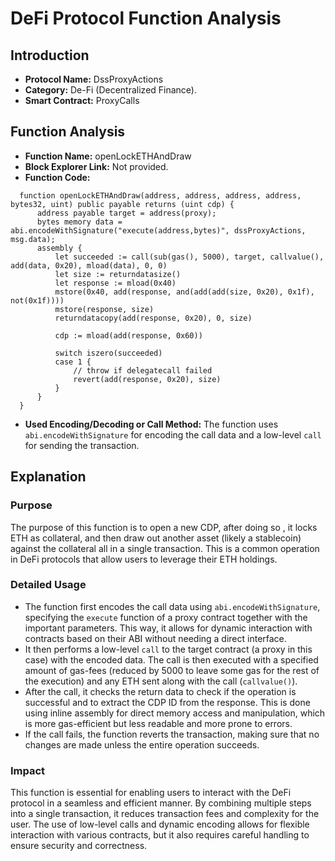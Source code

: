 # DeFi Protocol Function Analysis

## Introduction

- **Protocol Name:** DssProxyActions
- **Category:** De-Fi (Decentralized Finance).
- **Smart Contract:** ProxyCalls‎

## Function Analysis

- **Function Name:** openLockETHAndDraw
- **Block Explorer Link:** Not provided.
- **Function Code:** 
```solidity
  function openLockETHAndDraw(address, address, address, address, bytes32, uint) public payable returns (uint cdp) {
      address payable target = address(proxy);
      bytes memory data = abi.encodeWithSignature("execute(address,bytes)", dssProxyActions, msg.data);
      assembly {
          let succeeded := call(sub(gas(), 5000), target, callvalue(), add(data, 0x20), mload(data), 0, 0)
          let size := returndatasize()
          let response := mload(0x40)
          mstore(0x40, add(response, and(add(add(size, 0x20), 0x1f), not(0x1f))))
          mstore(response, size)
          returndatacopy(add(response, 0x20), 0, size)
  
          cdp := mload(add(response, 0x60))
  
          switch iszero(succeeded)
          case 1 {
              // throw if delegatecall failed
              revert(add(response, 0x20), size)
          }
      }
  }
```
- **Used Encoding/Decoding or Call Method:** The function uses `abi.encodeWithSignature` for encoding the call data and a low-level `call` for sending the transaction.

## Explanation

### Purpose

The purpose of this function is to open a new CDP, after doing so , it locks ETH as collateral, and then draw out another asset (likely a stablecoin) against the collateral all in a single transaction. This is a common operation in DeFi protocols that allow users to leverage their ETH holdings.

### Detailed Usage

- The function first encodes the call data using `abi.encodeWithSignature`, specifying the `execute` function of a proxy contract together with the important parameters. This way, it allows for dynamic interaction with contracts based on their ABI without needing a direct interface.
- It then performs a low-level `call` to the target contract (a proxy in this case) with the encoded data. The call is then executed with a specified amount of gas-fees (reduced by 5000 to leave some gas for the rest of the execution) and any ETH sent along with the call (`callvalue()`).
- After the call, it checks the return data to check if the operation is successful and to extract the CDP ID from the response. This is done using inline assembly for direct memory access and manipulation, which is more gas-efficient but less readable and more prone to errors.
- If the call fails, the function reverts the transaction, making sure that no changes are made unless the entire operation succeeds.

### Impact

This function is essential for enabling users to interact with the DeFi protocol in a seamless and efficient manner. By combining multiple steps into a single transaction, it reduces transaction fees and complexity for the user. The use of low-level calls and dynamic encoding allows for flexible interaction with various contracts, but it also requires careful handling to ensure security and correctness.
